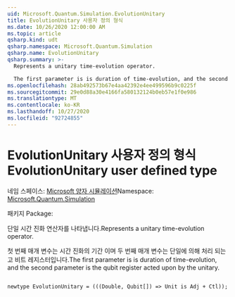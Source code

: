 ```yaml
---
uid: Microsoft.Quantum.Simulation.EvolutionUnitary
title: EvolutionUnitary 사용자 정의 형식
ms.date: 10/26/2020 12:00:00 AM
ms.topic: article
qsharp.kind: udt
qsharp.namespace: Microsoft.Quantum.Simulation
qsharp.name: EvolutionUnitary
qsharp.summary: >-
  Represents a unitary time-evolution operator.

  The first parameter is is duration of time-evolution, and the second parameter is the qubit register acted upon by the unitary.
ms.openlocfilehash: 28ab492573b67e4aa42392e4ee499596b9c0225f
ms.sourcegitcommit: 29e0d88a30e4166fa580132124b0eb57e1f0e986
ms.translationtype: MT
ms.contentlocale: ko-KR
ms.lasthandoff: 10/27/2020
ms.locfileid: "92724855"
---
```

# <a name="evolutionunitary-user-defined-type"></a><span data-ttu-id="5d9d3-102">EvolutionUnitary 사용자 정의 형식</span><span class="sxs-lookup"><span data-stu-id="5d9d3-102">EvolutionUnitary user defined type</span></span>

<span data-ttu-id="5d9d3-103">네임 스페이스: [Microsoft 양자 시뮬레이션](xref:Microsoft.Quantum.Simulation)</span><span class="sxs-lookup"><span data-stu-id="5d9d3-103">Namespace: [Microsoft.Quantum.Simulation](xref:Microsoft.Quantum.Simulation)</span></span>

<span data-ttu-id="5d9d3-104">패키지 [](https://nuget.org/packages/)</span><span class="sxs-lookup"><span data-stu-id="5d9d3-104">Package: [](https://nuget.org/packages/)</span></span>


<span data-ttu-id="5d9d3-105">단일 시간 진화 연산자를 나타냅니다.</span><span class="sxs-lookup"><span data-stu-id="5d9d3-105">Represents a unitary time-evolution operator.</span></span>

<span data-ttu-id="5d9d3-106">첫 번째 매개 변수는 시간 진화의 기간 이며 두 번째 매개 변수는 단일에 의해 처리 되는 고 비트 레지스터입니다.</span><span class="sxs-lookup"><span data-stu-id="5d9d3-106">The first parameter is is duration of time-evolution, and the second parameter is the qubit register acted upon by the unitary.</span></span>

```qsharp

newtype EvolutionUnitary = (((Double, Qubit[]) => Unit is Adj + Ctl));
```

